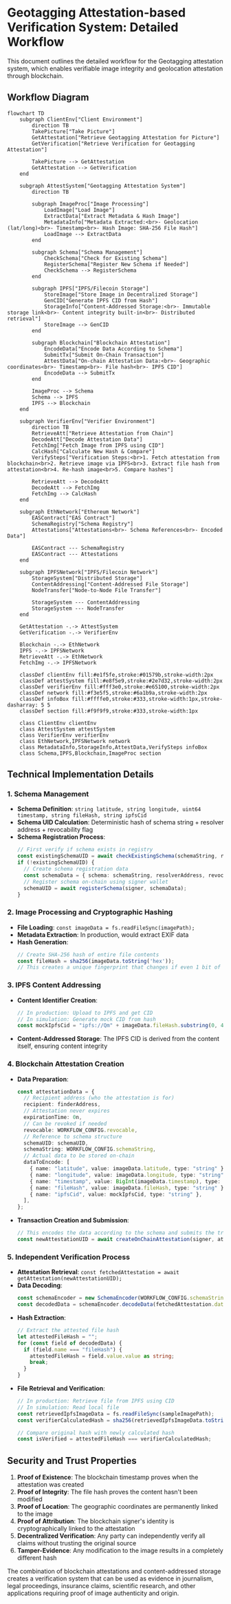 # Geotagging Attestation-based Verification System: Detailed Workflow

This document outlines the detailed workflow for the Geotagging attestation system, which enables verifiable image integrity and geolocation attestation through blockchain.

## Workflow Diagram

```mermaid
flowchart TD
    subgraph ClientEnv["Client Environment"]
        direction TB
        TakePicture["Take Picture"]
        GetAttestation["Retrieve Geotagging Attestation for Picture"]
        GetVerification["Retrieve Verification for Geotagging Attestation"]
        
        TakePicture --> GetAttestation
        GetAttestation --> GetVerification
    end
    
    subgraph AttestSystem["Geotagging Attestation System"]
        direction TB
        
        subgraph ImageProc["Image Processing"]
            LoadImage["Load Image"]
            ExtractData["Extract Metadata & Hash Image"]
            MetadataInfo["Metadata Extracted:<br>- Geolocation (lat/long)<br>- Timestamp<br>- Hash Image: SHA-256 File Hash"]
            LoadImage --> ExtractData
        end
        
        subgraph Schema["Schema Management"]
            CheckSchema["Check for Existing Schema"] 
            RegisterSchema["Register New Schema if Needed"]
            CheckSchema --> RegisterSchema
        end
        
        subgraph IPFS["IPFS/Filecoin Storage"]
            StoreImage["Store Image in Decentralized Storage"]
            GenCID["Generate IPFS CID from Hash"]
            StorageInfo["Content-Addressed Storage:<br>- Immutable storage link<br>- Content integrity built-in<br>- Distributed retrieval"]
            StoreImage --> GenCID
        end
        
        subgraph Blockchain["Blockchain Attestation"]
            EncodeData["Encode Data According to Schema"]
            SubmitTx["Submit On-Chain Transaction"] 
            AttestData["On-chain Attestation Data:<br>- Geographic coordinates<br>- Timestamp<br>- File hash<br>- IPFS CID"]
            EncodeData --> SubmitTx
        end
        
        ImageProc --> Schema
        Schema --> IPFS
        IPFS --> Blockchain
    end
    
    subgraph VerifierEnv["Verifier Environment"]
        direction TB
        RetrieveAtt["Retrieve Attestation from Chain"]
        DecodeAtt["Decode Attestation Data"]
        FetchImg["Fetch Image from IPFS using CID"]
        CalcHash["Calculate New Hash & Compare"]
        VerifySteps["Verification Steps:<br>1. Fetch attestation from blockchain<br>2. Retrieve image via IPFS<br>3. Extract file hash from attestation<br>4. Re-hash image<br>5. Compare hashes"]
        
        RetrieveAtt --> DecodeAtt
        DecodeAtt --> FetchImg
        FetchImg --> CalcHash
    end
    
    subgraph EthNetwork["Ethereum Network"]
        EASContract["EAS Contract"]
        SchemaRegistry["Schema Registry"]
        Attestations["Attestations<br>- Schema References<br>- Encoded Data"]
        
        EASContract --- SchemaRegistry
        EASContract --- Attestations
    end
    
    subgraph IPFSNetwork["IPFS/Filecoin Network"]
        StorageSystem["Distributed Storage"]
        ContentAddressing["Content-Addressed File Storage"]
        NodeTransfer["Node-to-Node File Transfer"]
        
        StorageSystem --- ContentAddressing
        StorageSystem --- NodeTransfer
    end
    
    GetAttestation -.-> AttestSystem
    GetVerification -.-> VerifierEnv
    
    Blockchain -.-> EthNetwork
    IPFS -.-> IPFSNetwork
    RetrieveAtt -.-> EthNetwork
    FetchImg -.-> IPFSNetwork
    
    classDef clientEnv fill:#e1f5fe,stroke:#01579b,stroke-width:2px
    classDef attestSystem fill:#e8f5e9,stroke:#2e7d32,stroke-width:2px
    classDef verifierEnv fill:#fff3e0,stroke:#e65100,stroke-width:2px
    classDef network fill:#f3e5f5,stroke:#6a1b9a,stroke-width:2px
    classDef infoBox fill:#ffffe0,stroke:#333,stroke-width:1px,stroke-dasharray: 5 5
    classDef section fill:#f9f9f9,stroke:#333,stroke-width:1px
    
    class ClientEnv clientEnv
    class AttestSystem attestSystem
    class VerifierEnv verifierEnv
    class EthNetwork,IPFSNetwork network
    class MetadataInfo,StorageInfo,AttestData,VerifySteps infoBox
    class Schema,IPFS,Blockchain,ImageProc section
```

## Technical Implementation Details

### 1. Schema Management
- **Schema Definition**: `string latitude, string longitude, uint64 timestamp, string fileHash, string ipfsCid`
- **Schema UID Calculation**: Deterministic hash of schema string + resolver address + revocability flag
- **Schema Registration Process**:
  ```typescript
  // First verify if schema exists in registry
  const existingSchemaUID = await checkExistingSchema(schemaString, resolverAddress, revocable);
  if (!existingSchemaUID) {
    // Create schema registration data
    const schemaData = { schema: schemaString, resolverAddress, revocable };
    // Register schema on-chain using signer wallet
    schemaUID = await registerSchema(signer, schemaData);
  }
  ```

### 2. Image Processing and Cryptographic Hashing
- **File Loading**: `const imageData = fs.readFileSync(imagePath);`
- **Metadata Extraction**: In production, would extract EXIF data
- **Hash Generation**:
  ```typescript
  // Create SHA-256 hash of entire file contents
  const fileHash = sha256(imageData.toString('hex'));
  // This creates a unique fingerprint that changes if even 1 bit of the file is modified
  ```

### 3. IPFS Content Addressing
- **Content Identifier Creation**:
  ```typescript
  // In production: Upload to IPFS and get CID
  // In simulation: Generate mock CID from hash
  const mockIpfsCid = "ipfs://Qm" + imageData.fileHash.substring(0, 44);
  ```
- **Content-Addressed Storage**: The IPFS CID is derived from the content itself, ensuring content integrity

### 4. Blockchain Attestation Creation
- **Data Preparation**:
  ```typescript
  const attestationData = {
    // Recipient address (who the attestation is for)
    recipient: finderAddress,
    // Attestation never expires
    expirationTime: 0n,
    // Can be revoked if needed
    revocable: WORKFLOW_CONFIG.revocable,
    // Reference to schema structure
    schemaUID: schemaUID,
    schemaString: WORKFLOW_CONFIG.schemaString,
    // Actual data to be stored on-chain
    dataToEncode: [
      { name: "latitude", value: imageData.latitude, type: "string" },
      { name: "longitude", value: imageData.longitude, type: "string" },
      { name: "timestamp", value: BigInt(imageData.timestamp), type: "uint64" },
      { name: "fileHash", value: imageData.fileHash, type: "string" },
      { name: "ipfsCid", value: mockIpfsCid, type: "string" },
    ],
  };
  ```
- **Transaction Creation and Submission**: 
  ```typescript
  // This encodes the data according to the schema and submits the transaction
  const newAttestationUID = await createOnChainAttestation(signer, attestationData);
  ```

### 5. Independent Verification Process
- **Attestation Retrieval**: `const fetchedAttestation = await getAttestation(newAttestationUID);`
- **Data Decoding**:
  ```typescript
  const schemaEncoder = new SchemaEncoder(WORKFLOW_CONFIG.schemaString);
  const decodedData = schemaEncoder.decodeData(fetchedAttestation.data);
  ```
- **Hash Extraction**:
  ```typescript
  // Extract the attested file hash
  let attestedFileHash = "";
  for (const field of decodedData) {
    if (field.name === "fileHash") {
      attestedFileHash = field.value.value as string;
      break;
    }
  }
  ```
- **File Retrieval and Verification**:
  ```typescript
  // In production: Retrieve file from IPFS using CID
  // In simulation: Read local file
  const retrievedIpfsImageData = fs.readFileSync(sampleImagePath);
  const verifierCalculatedHash = sha256(retrievedIpfsImageData.toString('hex'));
  
  // Compare original hash with newly calculated hash
  const isVerified = attestedFileHash === verifierCalculatedHash;
  ```

## Security and Trust Properties

1. **Proof of Existence**: The blockchain timestamp proves when the attestation was created
2. **Proof of Integrity**: The file hash proves the content hasn't been modified
3. **Proof of Location**: The geographic coordinates are permanently linked to the image
4. **Proof of Attribution**: The blockchain signer's identity is cryptographically linked to the attestation
5. **Decentralized Verification**: Any party can independently verify all claims without trusting the original source
6. **Tamper-Evidence**: Any modification to the image results in a completely different hash

The combination of blockchain attestations and content-addressed storage creates a verification system that can be used as evidence in journalism, legal proceedings, insurance claims, scientific research, and other applications requiring proof of image authenticity and origin.
